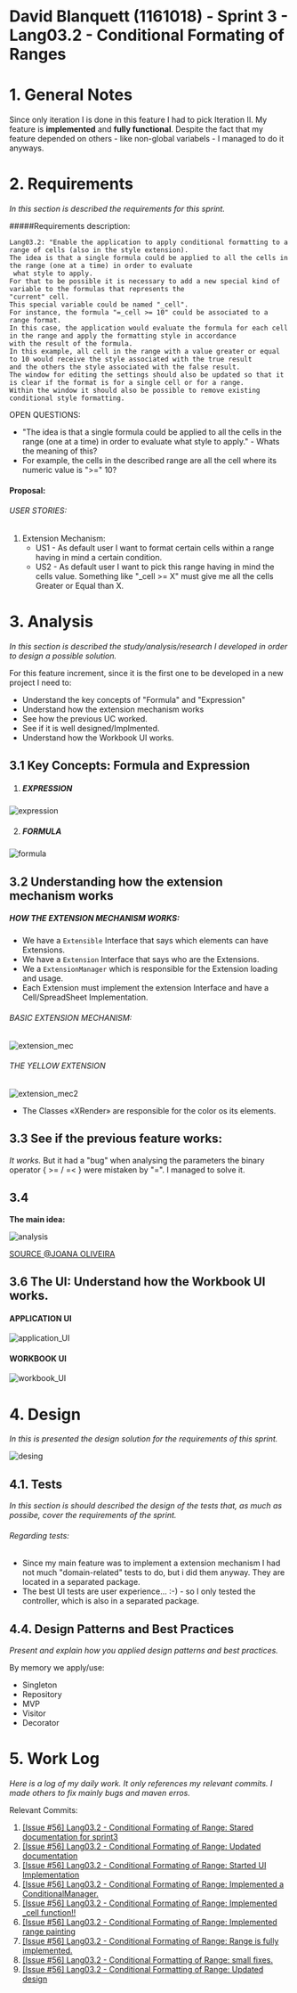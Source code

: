 **David Blanquett** (1161018) - Sprint 3 - Lang03.2 - Conditional Formating of Ranges
===============================

# 1. General Notes

Since only iteration I is done in this feature I had to pick Iteration II. 
My feature is **implemented** and **fully functional**.
Despite the fact that my feature depended on others - like non-global variabels - I managed to do it anyways.

# 2. Requirements

*In this section is described the requirements for this sprint.*

#####Requirements description:

       

    Lang03.2: "Enable the application to apply conditional formatting to a range of cells (also in the style extension).
    The idea is that a single formula could be applied to all the cells in the range (one at a time) in order to evaluate
     what style to apply.
    For that to be possible it is necessary to add a new special kind of variable to the formulas that represents the 
    "current" cell.
    This special variable could be named "_cell".
    For instance, the formula "=_cell >= 10" could be associated to a range format.
    In this case, the application would evaluate the formula for each cell in the range and apply the formatting style in accordance
    with the result of the formula.
    In this example, all cell in the range with a value greater or equal to 10 would receive the style associated with the true result
    and the others the style associated with the false result.
    The window for editing the settings should also be updated so that it is clear if the format is for a single cell or for a range.
    Within the window it should also be possible to remove existing conditional style formatting.


OPEN QUESTIONS:

 - "The idea is that a single formula could be applied to all the cells in the range (one at a time) in order to evaluate what style to apply." - Whats the meaning of this?
- For example, the cells in the described range are all the cell where its numeric value is ">="  10?
#### Proposal:

###### USER STORIES:

1. Extension Mechanism:
    - US1 - As default user I want to format certain cells within a range having in mind a certain condition.
    - US2 - As default user I want to pick this range having in mind the cells value. Something like "_cell >= X" must give me all the cells Greater or Equal than X.

# 3. Analysis

*In this section is described the study/analysis/research I developed in order to design a possible solution.*

For this feature increment, since it is the first one to be developed in a new project I need to:  

- Understand the key concepts of "Formula" and "Expression"
- Understand how the extension mechanism works
- See how the previous UC worked.
- See if it is well designed/Implmented.
- Understand how the Workbook UI works.

## 3.1 Key Concepts: Formula and Expression

1. ##### EXPRESSION

![expression](Package_core.png)

2. ##### FORMULA

![formula](Package_formula.png)

## 3.2 Understanding how the extension mechanism works

##### HOW THE EXTENSION MECHANISM WORKS:

- We have a `Extensible` Interface that says which elements can have Extensions.
- We have a `Extension` Interface that says who are the Extensions.
- We a `ExtensionManager` which is responsible for the Extension loading and usage.
- Each Extension must implement the extension Interface and have a Cell/SpreadSheet Implementation.

###### BASIC EXTENSION MECHANISM:
![extension_mec](extension_mec.png)

###### THE YELLOW EXTENSION

![extension_mec2](YellowExtension.png)


- The Classes «XRender» are responsible for the color os its elements.
 
 
 
## 3.3 See if the previous feature works:

*It works.* But it had a "bug" when analysing the parameters the binary operator { >= / =< } were mistaken by "=". I managed to solve it.

## 3.4 


**The main idea:**

![analysis](analysis.png)

[SOURCE @JOANA OLIVEIRA](www.google.pt)



## 3.6 The UI: Understand how the Workbook UI works.

#### APPLICATION UI

![application_UI](Package_application.png)

#### WORKBOOK UI

![workbook_UI](Package_workbook.png)




# 4. Design

*In this is presented the design solution for the requirements of this sprint.*

![desing](sd1.png)


## 4.1. Tests

*In this section is should described the design of the tests that, as much as possibe, cover the requirements of the sprint.*

###### Regarding tests: 

- Since my main feature was to implement a extension mechanism I had not much "domain-related" tests to do, but i did them anyway. They are located in a separated package.
- The best UI tests are user experience... :-) - so I only tested the controller, which is also in a separated package.

## 4.4. Design Patterns and Best Practices

*Present and explain how you applied design patterns and best practices.*

By memory we apply/use:  
- Singleton  
- Repository  
- MVP  
- Visitor
- Decorator

# 5. Work Log

*Here is a log of my daily work. It only references my relevant commits. I made others to fix mainly bugs and maven erros.*

Relevant Commits:


1. [[Issue #56] Lang03.2 - Conditional Formating of Range: Stared documentation for sprint3](https://bitbucket.org/lei-isep/lapr4-18-2dc/commits/90812babad8de56c2603b5ecf79494c587739487)
2. [[Issue #56] Lang03.2 - Conditional Formating of Range: Updated documentation](https://bitbucket.org/lei-isep/lapr4-18-2dc/commits/27445ec4076611722444256b167d516c6b513d71)
3. [[Issue #56] Lang03.2 - Conditional Formating of Range: Started UI Implementation](https://bitbucket.org/lei-isep/lapr4-18-2dc/commits/b3755950d259aa04ae320b215a9c4dd7b4330800)
4. [[Issue #56] Lang03.2 - Conditional Formating of Range: Implemented a ConditionalManager.](https://bitbucket.org/lei-isep/lapr4-18-2dc/commits/b15ded53c1d1a92f4077f87de0af8e64aca7524c)
5. [[Issue #56] Lang03.2 - Conditional Formating of Range: Implemented _cell function!!](https://bitbucket.org/lei-isep/lapr4-18-2dc/commits/8e22fd6ba1dab3458f0579078bb3b8bcd32c212b)
6. [[Issue #56] Lang03.2 - Conditional Formating of Range: Implemented range painting](https://bitbucket.org/lei-isep/lapr4-18-2dc/commits/71955e1fba45dec868b532ea3921a6722116b503)
7. [[Issue #56] Lang03.2 - Conditional Formating of Range: Range is fully implemented.](https://bitbucket.org/lei-isep/lapr4-18-2dc/commits/83cd67fe56a4e9d9c6a4dfe610a7442b98d77fef)
8. [[Issue #56] Lang03.2 - Conditional Formatting of Range: small fixes.](https://bitbucket.org/lei-isep/lapr4-18-2dc/commits/55c39c9b226a5b0ddbea916acd7c8dddc6b051d9)
9. [[Issue #56] Lang03.2 - Conditional Formatting of Range: Updated design]()
